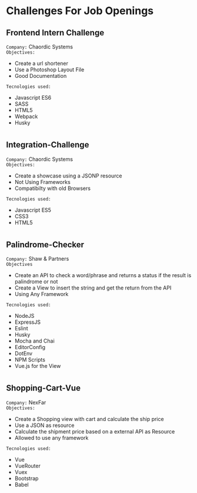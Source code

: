 # Challenges For Job Openings

## Frontend Intern Challenge
`Company:` Chaordic Systems  
 `Objectives:`

* Create a url shortener
* Use a Photoshop Layout File
* Good Documentation  

`Tecnologies used:`
 - Javascript ES6
 - SASS
 - HTML5 
 - Webpack  
 - Husky  

# 
## Integration-Challenge
`Company:` Chaordic Systems  
 `Objectives:`

* Create a showcase using a JSONP resource
* Not Using Frameworks
* Compatibilty with old Browsers  

`Tecnologies used:`
 - Javascript ES5
 - CSS3
 - HTML5 

# 
## Palindrome-Checker
`Company:` Shaw & Partners  
`Objectives`

* Create an API to check a word/phrase and returns a status if the result is palindrome or not
* Create a View to insert the string and get the return from the API
* Using Any Framework  

`Tecnologies used:`
 - NodeJS
 - ExpressJS
 - Eslint
 - Husky
 - Mocha and Chai
 - EditorConfig
 - DotEnv
 - NPM Scripts
 - Vue.js for the View

# 
## Shopping-Cart-Vue
`Company:` NexFar  
`Objectives:`
* Create a Shopping view with cart and calculate the ship price
* Use a JSON as resource
* Calculate the shipment price based on a external API as Resource
* Allowed to use any framework

`Tecnologies used:`
 - Vue
 - VueRouter
 - Vuex
 - Bootstrap
 - Babel